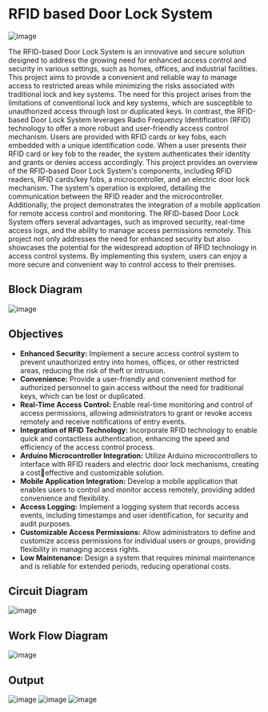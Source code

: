 # **RFID based Door Lock System**
![image](https://github.com/bhuvana-ssk/RFID-Based-Door-Lock-System/assets/109230526/f8e2ae85-ee67-4385-ab38-789205e968b3)

The RFID-based Door Lock System is an innovative and secure solution designed to 
address the growing need for enhanced access control and security in various settings, such as 
homes, offices, and industrial facilities. This project aims to provide a convenient and reliable way 
to manage access to restricted areas while minimizing the risks associated with traditional lock 
and key systems. The need for this project arises from the limitations of conventional lock and key 
systems, which are susceptible to unauthorized access through lost or duplicated keys. In contrast, 
the RFID-based Door Lock System leverages Radio Frequency Identification (RFID) technology 
to offer a more robust and user-friendly access control mechanism. Users are provided with RFID 
cards or key fobs, each embedded with a unique identification code. When a user presents their 
RFID card or key fob to the reader, the system authenticates their identity and grants or denies 
access accordingly. This project provides an overview of the RFID-based Door Lock System's 
components, including RFID readers, RFID cards/key fobs, a microcontroller, and an electric door 
lock mechanism. The system's operation is explored, detailing the communication between the 
RFID reader and the microcontroller. Additionally, the project demonstrates the integration of a 
mobile application for remote access control and monitoring. The RFID-based Door Lock System 
offers several advantages, such as improved security, real-time access logs, and the ability to 
manage access permissions remotely. This project not only addresses the need for enhanced 
security but also showcases the potential for the widespread adoption of RFID technology in access 
control systems. By implementing this system, users can enjoy a more secure and convenient way 
to control access to their premises.

## Block Diagram
![image](https://github.com/bhuvana-ssk/RFID-Based-Door-Lock-System/assets/109230526/c8474f12-f067-43a7-a99a-7e458429d54a)

## Objectives
- **Enhanced Security:** Implement a secure access control system to prevent 
unauthorized entry into homes, offices, or other restricted areas, reducing the risk 
of theft or intrusion.
- **Convenience:** Provide a user-friendly and convenient method for authorized 
personnel to gain access without the need for traditional keys, which can be lost or 
duplicated.
- **Real-Time Access Control:** Enable real-time monitoring and control of access 
permissions, allowing administrators to grant or revoke access remotely and receive 
notifications of entry events.
- **Integration of RFID Technology:** Incorporate RFID technology to enable quick 
and contactless authentication, enhancing the speed and efficiency of the access 
control process.
- **Arduino Microcontroller Integration:** Utilize Arduino microcontrollers to 
interface with RFID readers and electric door lock mechanisms, creating a costeffective and customizable solution.
- **Mobile Application Integration:** Develop a mobile application that enables users 
to control and monitor access remotely, providing added convenience and 
flexibility.
- **Access Logging:** Implement a logging system that records access events, including 
timestamps and user identification, for security and audit purposes.
- **Customizable Access Permissions:** Allow administrators to define and customize 
access permissions for individual users or groups, providing flexibility in managing 
access rights.
- **Low Maintenance:** Design a system that requires minimal maintenance and is 
reliable for extended periods, reducing operational costs.

## Circuit Diagram
![image](https://github.com/bhuvana-ssk/RFID-Based-Door-Lock-System/assets/109230526/f8d7484e-7754-4479-aeee-788b93859725)

## Work Flow Diagram
![image](https://github.com/bhuvana-ssk/RFID-Based-Door-Lock-System/assets/109230526/79f7ea65-d4ff-4f9e-8226-741d284ecee8)

## Output
![image](https://github.com/bhuvana-ssk/RFID-Based-Door-Lock-System/assets/109230526/6f7071f6-4271-411c-bfa2-98d5b8d0b445)
![image](https://github.com/bhuvana-ssk/RFID-Based-Door-Lock-System/assets/109230526/6a83d710-4571-4b7c-8d03-49ddb3697585)
![image](https://github.com/bhuvana-ssk/RFID-Based-Door-Lock-System/assets/109230526/1ff35655-9857-4d64-8ab0-d3735692846a)
